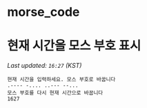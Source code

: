 # morse_code
# 현재 시간을 모스 부호 표시
<!-- MORSE_TIME_START -->
_Last updated: `16:27` (KST)_

```
현재 시간을 입력하세요. 모스 부호로 바꿉니다
.---- -.... ..--- --...
모스 부호를 다시 현재 시간으로 바꿉니다
1627
```
<!-- MORSE_TIME_END -->
